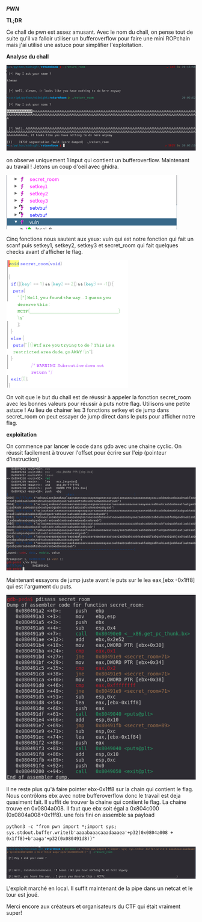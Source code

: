 **_PWN_**

**TL;DR**

Ce chall de pwn est assez amusant. Avec le nom du chall, on pense tout de suite qu'il va falloir utiliser un bufferoverflow 
pour faire une mini ROPchain mais j'ai utilisé une astuce pour simplifier l'exploitation.

**Analyse du chall**

![](images/analyse.png)

on observe uniquement 1 input qui contient un bufferoverflow. Maintenant au travail !
Jetons un coup d'oeil avec ghidra.

![](images/ghidra1.png)

Cinq fonctions nous sautent aux yeux: vuln qui est notre fonction qui fait un scanf
puis setkey1, setkey2, setkey3 et secret_room qui fait quelques checks avant d'afficher le flag.

![](images/secret_room.png)

On voit que le but du chall est de réussir à appeler la fonction secret_room avec les bonnes valeurs pour réussir
à puts notre flag.
Utilisons une petite astuce !  Au lieu de chainer les 3 fonctions setkey et de jump dans secret_room on peut essayer de jump direct
dans le puts pour afficher notre flag.


**exploitation**

On commence par lancer le code dans gdb avec une chaine cyclic. On réussit facilement à trouver l'offset pour écrire sur l'eip (pointeur d'instruction)

![](images/gdb1.png)

Maintenant essayons de jump juste avant le puts sur le lea eax,[ebx -0x1ff8] qui est l'argument du puts.

![](images/gdb2.png)

Il ne reste plus qu'à faire pointer ebx-0x1ff8 sur la chain qui contient le flag. Nous contrôlons ebx avec notre bufferoverflow
donc le travail est deja quasiment fait. Il suffit de trouver la chaine qui contient le flag.
La chaine trouve en 0x0804a008.
Il faut que ebx soit égal a 0x804c000 (0x0804a008+0x1ff8).
une fois fini on assemble sa payload 
 
    python3 -c "from pwn import *;import sys; sys.stdout.buffer.write(b'aaaabaaacaaadaaaea'+p32(0x0804a008 + 0x1ff8)+b'aaga'+p32(0x080491d8))"

![](images/fin1.png)

L'exploit marché en local. Il suffit maintenant de la pipe dans un netcat et le tour est joué.
 
 
Merci encore aux créateurs et organisateurs du CTF qui était vraiment super!


